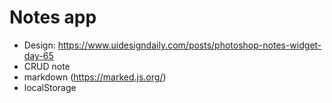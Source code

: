 # Notes app

- Design: https://www.uidesigndaily.com/posts/photoshop-notes-widget-day-65
- CRUD note
- markdown (https://marked.js.org/)
- localStorage